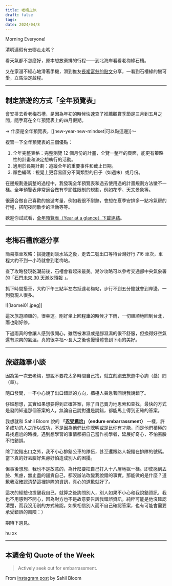 ```yaml
---
title: 老梅之旅
draft: false
tags: 
date: 2024/04/8
---
```

Morning Everyone!

清明連假有去哪走走嗎？

看天氣都不怎麼好，原本想放棄排的行程——到北海岸看看老梅綠石槽。

又在家漫不經心地滑著手機，滑到推友[長裙富翁的貼文](https://twitter.com/heimlichkeiten/status/1776122632053878792)分享，一看到石槽綠的蠻可愛，立馬決定啟程。

---
## 制定旅遊的方式「全年預覽表」

會安排去看老梅石槽，是因為年初的時候快速查了推薦觀賞季節是三月到五月之間，隨手寫在全年預覽表上的四月假期。

→ 什麼是全年預覽表，[[new-year-new-mindset|可以點這邊]]～

複習一下全年預覽表的三個優點：

1. 全年完整表格：完整瀏覽 12 個月份的計畫，全覽一整年的頁面，能更有策略性的計畫和決定想執行的活動。
2. 適用於長期計劃：追蹤全年的重要事件和截止日期。
3. 顏色編碼：視覺上更容易區分不同類型的日子（如週末）或月份。

在邊規劃邊調整的過程中，我發現全年預覽表和過去使用過的計畫規劃方法蠻不一樣。全年預覽表非常適合做有季節性限制的規劃，例如花季、天文景象等。

很適合做自己喜歡的旅遊考量，例如我很不耐熱，會想在夏季安排多一點冷氣房的行程，搭配夜間散步的活動等等。

歡迎你試試看，[全年預覽表（Year at a glance）下載連結](https://docs.google.com/spreadsheets/d/1llBGh5gXi-3VW_afpNGn-FdotY83Mh2xC73DTQh8Jqs/copy)。

---

## 老梅石槽旅遊分享

簡易搭車攻略：搭捷運到淡水站之後，走去二號出口等待台灣好行 716 車次，車程大約不到一小時就會到老梅站。

查了攻略發現乾潮前後，石槽會看起來最美。潮汐攻略可以參考交通部中央氣象署的「[石門未來 30 天潮汐預報](https://www.cwa.gov.tw/V8/C/M/Fishery/tide_30day_MOD/T500022.html) 」。

抓下時間搭車，大約下午三點半左右抵達老梅站，步行不到五分鐘就會到岸邊，一到發現人很多。

![[laomei01.jpeg]]

這次旅遊順順的，很幸運。剛好坐上回程車的時候才下雨，一切順順地回到台北，雨也剛好停。

下過雨真的會讓人感到很開心，雖然被淋濕或是腳濕濕的很不舒服，但換得好空氣還有涼爽的氣溫，真的很幸福～長大之後也慢慢體會到下雨的美好。

---

## 旅遊趣事小談

因為第一次去老梅，想說不要花太多時間自己找，就立刻跑去旅遊中心詢（蓋）問（章）。

隨口發問，一不小心說了出口錯誤的方向，櫃檯人員急著回說我說錯了。

仔細想想，其實如果想要得到正確答案，除了自己賣力地思索和查找，最快的方式是發問知道那個答案的人，無論自己說對還是說錯，都能馬上得到正確的答案。

我想就和 Sahil Bloom 說的 **「[忍受尷尬](https://www.instagram.com/reel/C4LIPs2Aijo)」（endure embarrassment）** 一樣，許多成功的人之所以成功，不是因為他們比你聰明或是比你有才能，而是他們積極的尋找尷尬的時機，遇到想學習的事情都把自己當作初學者，延展好奇心，不怕丟臉不怕錯誤。

除了說錯出口之外，我不小心排錯公車的隊伍，甚至還跟路人報錯在排隊的號碼。當下真的好丟臉好焦慮好怕造成別人的困擾。

但事後想想，我也不是故意的，為什麼要把自己打入十八層地獄一樣。即使感到丟臉、焦慮，無止盡的譴責自己，都沒辦法改變我說錯的事實。那能做的是什麼？道歉我沒確認清楚這裡排隊的資訊，真心的道歉就好了。

這次的經驗也提醒我自己，就算之後詢問別人，別人如果不小心和我說錯資訊，我也不用感到不開心，因為對方也不是故意要告訴我錯誤資訊，純粹可能是他沒確認清楚，而我沒用別的方式確認。如果相信別人而不自己確認答案，也有可能會需要承受錯誤的風險：）

期待下週見。

hu xx

---

## 本週金句 Quote of the Week

> Actively seek out for embarrassment.

From [instagram post](https://www.instagram.com/reel/C4LIPs2Aijo) by Sahil Bloom